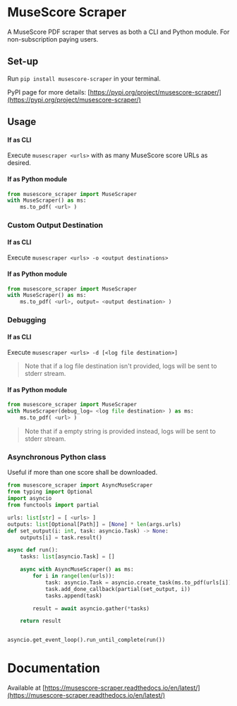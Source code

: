 # MuseScore Scraper

A MuseScore PDF scraper that serves as both a CLI and Python module. For non-subscription paying users.

## Set-up

Run `pip install musescore-scraper` in your terminal.

PyPI page for more details: [https://pypi.org/project/musescore-scraper/](https://pypi.org/project/musescore-scraper/)

## Usage

#### If as CLI

Execute `musescraper <urls>` with as many MuseScore score URLs as desired.

#### If as Python module

```python
from musescore_scraper import MuseScraper
with MuseScraper() as ms:
    ms.to_pdf( <url> )
```

### Custom Output Destination

#### If as CLI

Execute `musescraper <urls> -o <output destinations>`

#### If as Python module

```python
from musescore_scraper import MuseScraper
with MuseScraper() as ms:
    ms.to_pdf( <url>, output= <output destination> )
```

### Debugging

#### If as CLI

Execute `musescraper <urls> -d [<log file destination>]`

> Note that if a log file destination isn't provided, logs will be sent to stderr stream.

#### If as Python module

```python
from musescore_scraper import MuseScraper
with MuseScraper(debug_log= <log file destination> ) as ms:
    ms.to_pdf( <url> )
```

> Note that if a empty string is provided instead, logs will be sent to stderr stream.

### Asynchronous Python class

Useful if more than one score shall be downloaded.

```python
from musescore_scraper import AsyncMuseScraper
from typing import Optional
import asyncio
from functools import partial

urls: list[str] = [ <urls> ]
outputs: list[Optional[Path]] = [None] * len(args.urls)
def set_output(i: int, task: asyncio.Task) -> None:
    outputs[i] = task.result()

async def run():
    tasks: list[asyncio.Task] = []

    async with AsyncMuseScraper() as ms:
        for i in range(len(urls)):
            task: asyncio.Task = asyncio.create_task(ms.to_pdf(urls[i]))
            task.add_done_callback(partial(set_output, i))
            tasks.append(task)

        result = await asyncio.gather(*tasks)

    return result


asyncio.get_event_loop().run_until_complete(run())
```

# Documentation

Available at [https://musescore-scraper.readthedocs.io/en/latest/](https://musescore-scraper.readthedocs.io/en/latest/)
